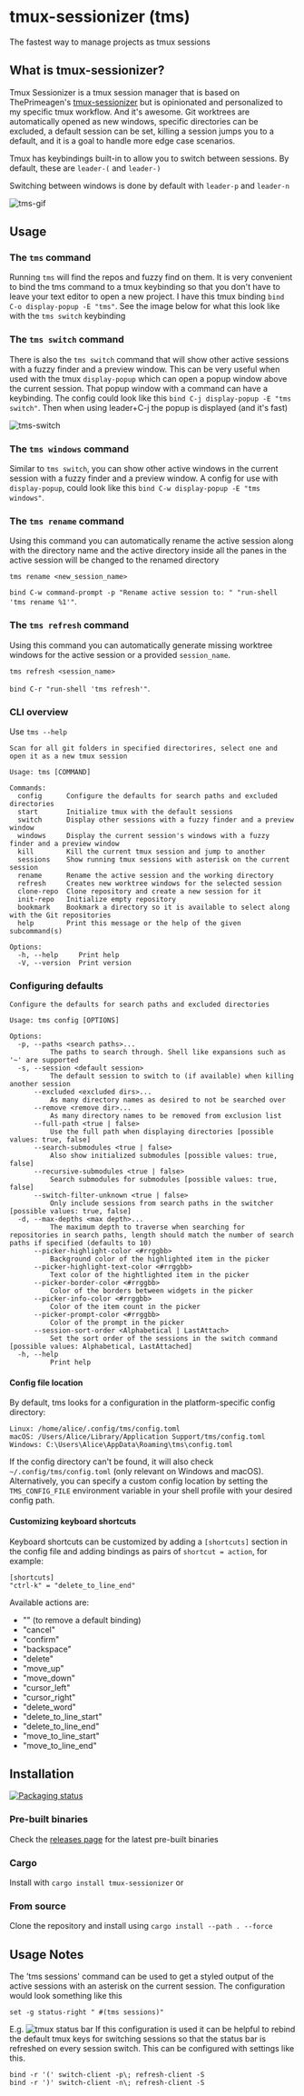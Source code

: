 # tmux-sessionizer (tms)

The fastest way to manage projects as tmux sessions

## What is tmux-sessionizer?

Tmux Sessionizer is a tmux session manager that is based on ThePrimeagen's
[tmux-sessionizer](https://github.com/ThePrimeagen/.dotfiles/blob/master/bin/.local/scripts/tmux-sessionizer)
but is opinionated and personalized to my specific tmux workflow. And it's awesome. Git worktrees
are automatically opened as new windows, specific directories can be excluded, a default session can
be set, killing a session jumps you to a default, and it is a goal to handle more edge case
scenarios.

Tmux has keybindings built-in to allow you to switch between sessions. By default, these are
`leader-(` and `leader-)`

Switching between windows is done by default with `leader-p` and `leader-n`

![tms-gif](images/tms-v0_1_1.gif)

## Usage

### The `tms` command

Running `tms` will find the repos and fuzzy find on them. It is very convenient to bind the tms
command to a tmux keybinding so that you don't have to leave your text editor to open a new project.
I have this tmux binding `bind C-o display-popup -E "tms"`. See the image below for what this look
like with the `tms switch` keybinding

### The `tms switch` command

There is also the `tms switch` command that will show other active sessions with a fuzzy finder and
a preview window. This can be very useful when used with the tmux `display-popup` which can open a
popup window above the current session. That popup window with a command can have a keybinding. The
config could look like this `bind C-j display-popup -E "tms switch"`. Then when using leader+C-j the
popup is displayed (and it's fast)

![tms-switch](images/tms_switch-v2_1.png)

### The `tms windows` command

Similar to `tms switch`, you can show other active windows in the current session with a fuzzy
finder and a preview window. A config for use with `display-popup`, could look like this
`bind C-w display-popup -E "tms windows"`.

### The `tms rename` command

Using this command you can automatically rename the active session along with the directory name and
the active directory inside all the panes in the active session will be changed to the renamed
directory

`tms rename <new_session_name>`

`bind C-w command-prompt -p "Rename active session to: " "run-shell 'tms rename %1'"`.

### The `tms refresh` command

Using this command you can automatically generate missing worktree windows for the active session or
a provided `session_name`.

`tms refresh <session_name>`

`bind C-r "run-shell 'tms refresh'"`.

### CLI overview

Use `tms --help`

```
Scan for all git folders in specified directorires, select one and open it as a new tmux session

Usage: tms [COMMAND]

Commands:
  config      Configure the defaults for search paths and excluded directories
  start       Initialize tmux with the default sessions
  switch      Display other sessions with a fuzzy finder and a preview window
  windows     Display the current session's windows with a fuzzy finder and a preview window
  kill        Kill the current tmux session and jump to another
  sessions    Show running tmux sessions with asterisk on the current session
  rename      Rename the active session and the working directory
  refresh     Creates new worktree windows for the selected session
  clone-repo  Clone repository and create a new session for it
  init-repo   Initialize empty repository
  bookmark    Bookmark a directory so it is available to select along with the Git repositories
  help        Print this message or the help of the given subcommand(s)

Options:
  -h, --help     Print help
  -V, --version  Print version
```

### Configuring defaults

```
Configure the defaults for search paths and excluded directories

Usage: tms config [OPTIONS]

Options:
  -p, --paths <search paths>...
          The paths to search through. Shell like expansions such as '~' are supported
  -s, --session <default session>
          The default session to switch to (if available) when killing another session
      --excluded <excluded dirs>...
          As many directory names as desired to not be searched over
      --remove <remove dir>...
          As many directory names to be removed from exclusion list
      --full-path <true | false>
          Use the full path when displaying directories [possible values: true, false]
      --search-submodules <true | false>
          Also show initialized submodules [possible values: true, false]
      --recursive-submodules <true | false>
          Search submodules for submodules [possible values: true, false]
      --switch-filter-unknown <true | false>
          Only include sessions from search paths in the switcher [possible values: true, false]
  -d, --max-depths <max depth>...
          The maximum depth to traverse when searching for repositories in search paths, length should match the number of search paths if specified (defaults to 10)
      --picker-highlight-color <#rrggbb>
          Background color of the highlighted item in the picker
      --picker-highlight-text-color <#rrggbb>
          Text color of the hightlighted item in the picker
      --picker-border-color <#rrggbb>
          Color of the borders between widgets in the picker
      --picker-info-color <#rrggbb>
          Color of the item count in the picker
      --picker-prompt-color <#rrggbb>
          Color of the prompt in the picker
      --session-sort-order <Alphabetical | LastAttach>
          Set the sort order of the sessions in the switch command [possible values: Alphabetical, LastAttached]
  -h, --help
          Print help
```

#### Config file location

By default, tms looks for a configuration in the platform-specific config directory:

```
Linux: /home/alice/.config/tms/config.toml
macOS: /Users/Alice/Library/Application Support/tms/config.toml
Windows: C:\Users\Alice\AppData\Roaming\tms\config.toml
```

If the config directory can't be found, it will also check `~/.config/tms/config.toml` (only
relevant on Windows and macOS). Alternatively, you can specify a custom config location by setting
the `TMS_CONFIG_FILE` environment variable in your shell profile with your desired config path.

#### Customizing keyboard shortcuts

Keyboard shortcuts can be customized by adding a `[shortcuts]` section in the config file and adding
bindings as pairs of `shortcut = action`, for example:

```
[shortcuts]
"ctrl-k" = "delete_to_line_end"
```

Available actions are:

- "" (to remove a default binding)
- "cancel"
- "confirm"
- "backspace"
- "delete"
- "move_up"
- "move_down"
- "cursor_left"
- "cursor_right"
- "delete_word"
- "delete_to_line_start"
- "delete_to_line_end"
- "move_to_line_start"
- "move_to_line_end"

## Installation

[![Packaging status](https://repology.org/badge/vertical-allrepos/tmux-sessionizer.svg)](https://repology.org/project/tmux-sessionizer/versions)

### Pre-built binaries

Check the [releases page](https://github.com/jrmoulton/tmux-sessionizer/releases) for the latest
pre-built binaries

### Cargo

Install with `cargo install tmux-sessionizer` or

### From source

Clone the repository and install using `cargo install --path . --force`

## Usage Notes

The 'tms sessions' command can be used to get a styled output of the active sessions with an
asterisk on the current session. The configuration would look something like this

```
set -g status-right " #(tms sessions)"
```

E.g. ![tmux status bar](images/tmux-status-bar.png) If this configuration is used it can be helpful
to rebind the default tmux keys for switching sessions so that the status bar is refreshed on every
session switch. This can be configured with settings like this.

```
bind -r '(' switch-client -p\; refresh-client -S
bind -r ')' switch-client -n\; refresh-client -S
```
